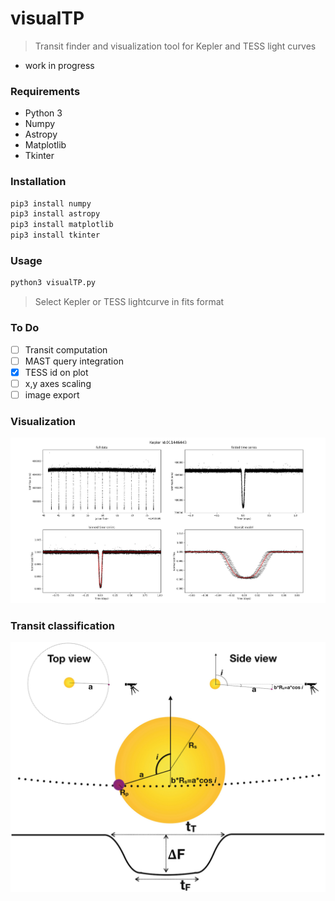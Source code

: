 # visualTP
> Transit finder and visualization tool for Kepler and TESS light curves
- work in progress

### Requirements
  * Python 3
  * Numpy
  * Astropy
  * Matplotlib
  * Tkinter
  
### Installation

```python
pip3 install numpy
pip3 install astropy
pip3 install matplotlib
pip3 install tkinter
```

### Usage
```python
python3 visualTP.py
```
> Select Kepler or TESS lightcurve in fits format

### To Do
- [ ] Transit computation
- [ ] MAST query integration
- [x] TESS id on plot
- [ ] x,y axes scaling
- [ ] image export

### Visualization

![transit](/media/visualTP.png) 

### Transit classification

![transit](/media/classification.png) 

